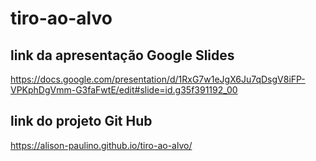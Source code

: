 # tiro-ao-alvo

## link da apresentação Google Slides
https://docs.google.com/presentation/d/1RxG7w1eJgX6Ju7qDsgV8iFP-VPKphDgVmm-G3faFwtE/edit#slide=id.g35f391192_00

## link do projeto Git Hub
https://alison-paulino.github.io/tiro-ao-alvo/
